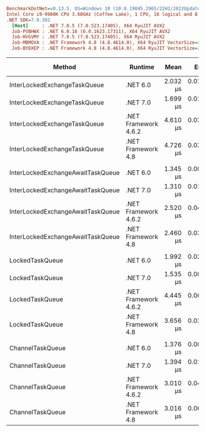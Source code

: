 ``` ini

BenchmarkDotNet=v0.13.5, OS=Windows 10 (10.0.19045.2965/22H2/2022Update)
Intel Core i9-9900K CPU 3.60GHz (Coffee Lake), 1 CPU, 16 logical and 8 physical cores
.NET SDK=7.0.302
  [Host]     : .NET 7.0.5 (7.0.523.17405), X64 RyuJIT AVX2
  Job-PVBHWX : .NET 6.0.16 (6.0.1623.17311), X64 RyuJIT AVX2
  Job-HVGVMY : .NET 7.0.5 (7.0.523.17405), X64 RyuJIT AVX2
  Job-MBMOVA : .NET Framework 4.8 (4.8.4614.0), X64 RyuJIT VectorSize=256
  Job-BYDXEP : .NET Framework 4.8 (4.8.4614.0), X64 RyuJIT VectorSize=256


```
|                            Method |              Runtime |     Mean |     Error |    StdDev | Ratio | RatioSD | Code Size |   Gen0 |   Gen1 |   Gen2 | Allocated | Alloc Ratio |
|---------------------------------- |--------------------- |---------:|----------:|----------:|------:|--------:|----------:|-------:|-------:|-------:|----------:|------------:|
|      InterLockedExchangeTaskQueue |             .NET 6.0 | 2.032 μs | 0.0161 μs | 0.0150 μs |  0.44 |    0.01 |     512 B | 0.0648 |      - |      - |     552 B |        0.72 |
|      InterLockedExchangeTaskQueue |             .NET 7.0 | 1.699 μs | 0.0116 μs | 0.0109 μs |  0.37 |    0.00 |     312 B | 0.0648 |      - |      - |     552 B |        0.72 |
|      InterLockedExchangeTaskQueue | .NET Framework 4.6.2 | 4.610 μs | 0.0345 μs | 0.0323 μs |  1.00 |    0.00 |     644 B | 0.1144 | 0.0076 |      - |     764 B |        1.00 |
|      InterLockedExchangeTaskQueue |   .NET Framework 4.8 | 4.726 μs | 0.0306 μs | 0.0286 μs |  1.03 |    0.01 |     644 B | 0.1144 | 0.0076 |      - |     764 B |        1.00 |
|                                   |                      |          |           |           |       |         |           |        |        |        |           |             |
| InterLockedExchangeAwaitTaskQueue |             .NET 6.0 | 1.345 μs | 0.0088 μs | 0.0078 μs |  0.53 |    0.01 |     397 B | 0.0572 |      - |      - |     488 B |        0.61 |
| InterLockedExchangeAwaitTaskQueue |             .NET 7.0 | 1.310 μs | 0.0129 μs | 0.0121 μs |  0.52 |    0.01 |     312 B | 0.0572 |      - |      - |     486 B |        0.61 |
| InterLockedExchangeAwaitTaskQueue | .NET Framework 4.6.2 | 2.520 μs | 0.0449 μs | 0.0420 μs |  1.00 |    0.00 |     527 B | 0.1259 | 0.0038 |      - |     795 B |        1.00 |
| InterLockedExchangeAwaitTaskQueue |   .NET Framework 4.8 | 2.460 μs | 0.0374 μs | 0.0331 μs |  0.97 |    0.02 |     527 B | 0.1259 | 0.0038 |      - |     795 B |        1.00 |
|                                   |                      |          |           |           |       |         |           |        |        |        |           |             |
|                   LockedTaskQueue |             .NET 6.0 | 1.992 μs | 0.0214 μs | 0.0189 μs |  0.45 |    0.01 |     767 B | 0.0534 |      - |      - |     456 B |        0.69 |
|                   LockedTaskQueue |             .NET 7.0 | 1.535 μs | 0.0073 μs | 0.0069 μs |  0.35 |    0.00 |     312 B | 0.0534 |      - |      - |     456 B |        0.69 |
|                   LockedTaskQueue | .NET Framework 4.6.2 | 4.445 μs | 0.0645 μs | 0.0603 μs |  1.00 |    0.00 |     698 B | 0.0992 | 0.0076 |      - |     659 B |        1.00 |
|                   LockedTaskQueue |   .NET Framework 4.8 | 3.656 μs | 0.0310 μs | 0.0290 μs |  0.82 |    0.01 |     698 B | 0.1030 | 0.0191 | 0.0038 |     659 B |        1.00 |
|                                   |                      |          |           |           |       |         |           |        |        |        |           |             |
|                  ChannelTaskQueue |             .NET 6.0 | 1.376 μs | 0.0032 μs | 0.0027 μs |  0.46 |    0.01 |     397 B | 0.0381 |      - |      - |     320 B |        0.51 |
|                  ChannelTaskQueue |             .NET 7.0 | 1.394 μs | 0.0159 μs | 0.0149 μs |  0.46 |    0.01 |     312 B | 0.0381 |      - |      - |     320 B |        0.51 |
|                  ChannelTaskQueue | .NET Framework 4.6.2 | 3.010 μs | 0.0431 μs | 0.0382 μs |  1.00 |    0.00 |     527 B | 0.0992 | 0.0114 | 0.0038 |     626 B |        1.00 |
|                  ChannelTaskQueue |   .NET Framework 4.8 | 3.016 μs | 0.0600 μs | 0.0561 μs |  1.00 |    0.02 |     527 B | 0.0992 | 0.0114 | 0.0038 |     626 B |        1.00 |

